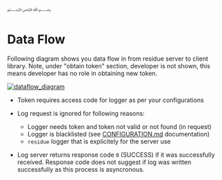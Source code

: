 ﷽

# Data Flow

Following diagram shows you data flow in from residue server to client library. Note, under "obtain token" section, developer is not shown, this means developer has no role in obtaining new token.

[![dataflow_diagram]](https://raw.githubusercontent.com/muflihun/residue/master/docs/data-flow.jpg)

* Token requires access code for logger as per your configurations
* Log request is ignored for following reasons:
  * Logger needs token and token not valid or not found (in request)
  * Logger is blacklisted (see [CONFIGURATION.md](/docs/CONFIGURATION.md) documentation)
  * `residue` logger that is explicitely for the server use
* Log server returns response code `0` (SUCCESS) if it was successfully received. Response code does not suggest if log was written successfully as this process is asyncronous.

  [dataflow_diagram]: https://raw.githubusercontent.com/muflihun/residue/master/docs/data-flow.jpg?
